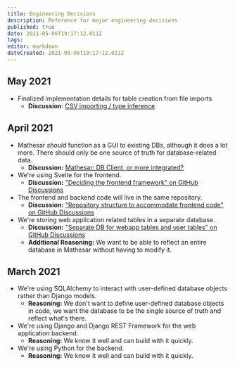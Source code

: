 ```yaml
---
title: Engineering Decisions
description: Reference for major engineering decisions
published: true
date: 2021-05-06T19:17:12.011Z
tags: 
editor: markdown
dateCreated: 2021-05-06T19:17:12.011Z
---
```


## May 2021
- Finalized implementation details for table creation from file imports
  - **Discussion**: [CSV importing / type inference](https://github.com/centerofci/mathesar/discussions/104)

## April 2021

- Mathesar _should_ function as a GUI to existing DBs, although it does a lot more. There should only be one source of truth for database-related data.
  - **Discussion:** [Mathesar: DB Client, or more integrated?](https://github.com/centerofci/mathesar/discussions/68)
- We're using Svelte for the frontend.
  - **Discussion:** ["Deciding the frontend framework" on GitHub Discussions](https://github.com/centerofci/mathesar/discussions/55)
- The frontend and backend code will live in the same repository.
  - **Discussion:** ["Repository structure to accommodate frontend code" on GitHub Discussions](https://github.com/centerofci/mathesar/discussions/53)
- We're storing web application related tables in a separate database.
  - **Discussion:** ["Separate DB for webapp tables and user tables" on GitHub Discussions](https://github.com/centerofci/mathesar/discussions/23)
  - **Additional Reasoning:** We want to be able to reflect an entire database in Mathesar without having to modify it.

## March 2021
- We're using SQLAlchemy to interact with user-defined database objects rather than Django models.
  - **Reasoning:** We don't want to define user-defined database objects in code, we want the database to be the single source of truth and reflect what's there.
- We're using Django and Django REST Framework for the web application backend.
  - **Reasoning:** We know it well and can build with it quickly.
- We're using Python for the backend.
  - **Reasoning:** We know it well and can build with it quickly.